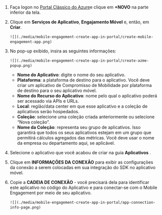 1. Faça logon no [Portal Clássico do Azure](https://manage.windowsazure.com)e clique em **+NOVO** na parte inferior da tela.
2. Clique em **Serviços de Aplicativo**, **Engajamento Móvel** e, então, em **Criar**.
   
       ![](./media/mobile-engagement-create-app-in-portal/create-mobile-engagement-app.png)
3. No pop-up exibido, insira as seguintes informações:
   
       ![](./media/mobile-engagement-create-app-in-portal/create-azme-popup.png)
   
   * **Nome do Aplicativo**: digite o nome do seu aplicativo. 
   * **Plataforma**: a plataforma de destino para o aplicativo. Você deve criar um aplicativo de Compromisso de Mobilidade por plataforma de destino para o seu aplicativo móvel. 
   * **Nome do Recurso do Aplicativo**: nome pelo qual o aplicativo poderá ser acessado via APIs e URLs. 
   * **Local**: região/data center em que esse aplicativo e a coleção de aplicativos serão hospedados.
   * **Coleção**: selecione uma coleção criada anteriormente ou selecione “Nova coleção”.
   * **Nome da Coleção**: representa seu grupo de aplicativos. Isso garantirá que todos os seus aplicativos estejam em um grupo que permitirá cálculos agregados das métricas. Você deve usar o nome da empresa ou departamento aqui, se aplicável.
4. Selecione o aplicativo que você acabou de criar na guia **Aplicativos** .
5. Clique em **INFORMAÇÕES DA CONEXÃO** para exibir as configurações da conexão a serem colocadas em sua integração do SDK no aplicativo móvel.
6. Copie a **CADEIA DE CONEXÃO** - você precisará dela para identificar este aplicativo no código do Aplicativo e para conectar-se com o Mobile Engagement por meio de seu aplicativo.
   
       ![](./media/mobile-engagement-create-app-in-portal/app-connection-info-page.png)



<!--HONumber=Jan17_HO3-->



